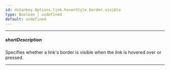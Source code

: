 ```yaml
---
id: dxSankey.Options.link.hoverStyle.border.visible
type: Boolean | undefined
default: undefined
---
```

---
##### shortDescription
Specifies whether a link's border is visible when the link is hovered over or pressed.

---
